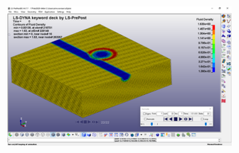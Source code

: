 ![Визуализация](https://github.com/mualal/asp/blob/master/ansys/ls-dyna/03_explosive_load/explosive_load.png)